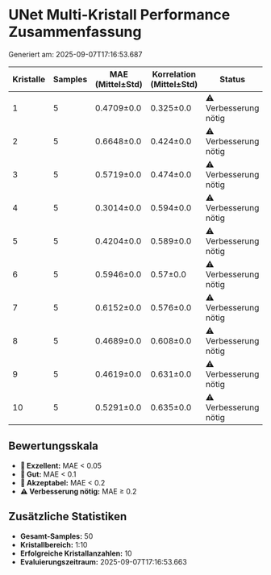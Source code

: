 # UNet Multi-Kristall Performance Zusammenfassung

Generiert am: 2025-09-07T17:16:53.687

| Kristalle | Samples | MAE (Mittel±Std) | Korrelation (Mittel±Std) | Status |
|-----------|---------|------------------|--------------------------|--------|
| 1 | 5 | 0.4709±0.0 | 0.325±0.0 | ⚠️ Verbesserung nötig |
| 2 | 5 | 0.6648±0.0 | 0.424±0.0 | ⚠️ Verbesserung nötig |
| 3 | 5 | 0.5719±0.0 | 0.474±0.0 | ⚠️ Verbesserung nötig |
| 4 | 5 | 0.3014±0.0 | 0.594±0.0 | ⚠️ Verbesserung nötig |
| 5 | 5 | 0.4204±0.0 | 0.589±0.0 | ⚠️ Verbesserung nötig |
| 6 | 5 | 0.5946±0.0 | 0.57±0.0 | ⚠️ Verbesserung nötig |
| 7 | 5 | 0.6152±0.0 | 0.576±0.0 | ⚠️ Verbesserung nötig |
| 8 | 5 | 0.4689±0.0 | 0.608±0.0 | ⚠️ Verbesserung nötig |
| 9 | 5 | 0.4619±0.0 | 0.631±0.0 | ⚠️ Verbesserung nötig |
| 10 | 5 | 0.5291±0.0 | 0.635±0.0 | ⚠️ Verbesserung nötig |

## Bewertungsskala
- **🥇 Exzellent:** MAE < 0.05
- **🥈 Gut:** MAE < 0.1
- **🥉 Akzeptabel:** MAE < 0.2
- **⚠️ Verbesserung nötig:** MAE ≥ 0.2

## Zusätzliche Statistiken

- **Gesamt-Samples:** 50
- **Kristallbereich:** 1:10
- **Erfolgreiche Kristallanzahlen:** 10
- **Evaluierungszeitraum:** 2025-09-07T17:16:53.663

